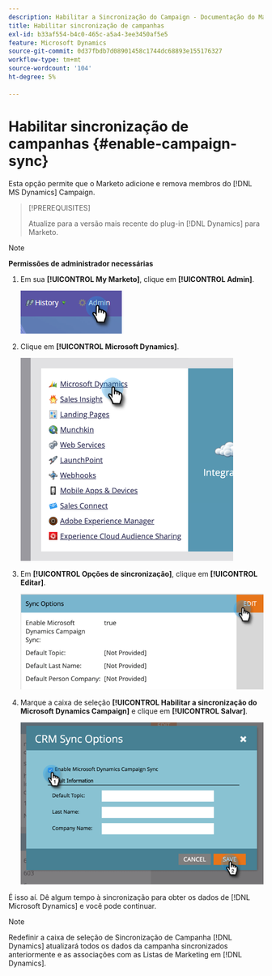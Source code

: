 ```yaml
---
description: Habilitar a Sincronização do Campaign - Documentação do Marketo - Documentação do produto
title: Habilitar sincronização de campanhas
exl-id: b33af554-b4c0-465c-a5a4-3ee3450af5e5
feature: Microsoft Dynamics
source-git-commit: 0d37fbdb7d08901458c1744dc68893e155176327
workflow-type: tm+mt
source-wordcount: '104'
ht-degree: 5%

---
```


# Habilitar sincronização de campanhas {#enable-campaign-sync}

Esta opção permite que o Marketo adicione e remova membros do [!DNL MS Dynamics] Campaign.

>[!PREREQUISITES]
>
>Atualize para a versão mais recente do plug-in [!DNL Dynamics] para Marketo.

>[!NOTE]
>
>**Permissões de administrador necessárias**

1. Em sua **[!UICONTROL My Marketo]**, clique em **[!UICONTROL Admin]**.

   ![](assets/enable-campaign-sync-1.png)

1. Clique em **[!UICONTROL Microsoft Dynamics]**.

   ![](assets/enable-campaign-sync-2.png)

1. Em **[!UICONTROL Opções de sincronização]**, clique em **[!UICONTROL Editar]**.

   ![](assets/enable-campaign-sync-3.png)

1. Marque a caixa de seleção **[!UICONTROL Habilitar a sincronização do Microsoft Dynamics Campaign]** e clique em **[!UICONTROL Salvar]**.

   ![](assets/enable-campaign-sync-4.png)

É isso aí. Dê algum tempo à sincronização para obter os dados de [!DNL Microsoft Dynamics] e você pode continuar.

>[!NOTE]
>
>Redefinir a caixa de seleção de Sincronização de Campanha [!DNL Dynamics] atualizará todos os dados da campanha sincronizados anteriormente e as associações com as Listas de Marketing em [!DNL Dynamics].
